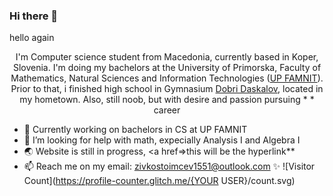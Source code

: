 ### Hi there 👋
hello again

<p align="center">
I'm Computer science student from Macedonia, currently based in Koper, Slovenia. I'm doing my bachelors at the University of Primorska, Faculty of Mathematics, Natural Sciences and Information Technologies (<a href="https://www.famnit.upr.si/en">UP FAMNIT</a>). Prior to that, i finished high school in Gymnasium <a href="dobridaskalov.edu.mk">Dobri Daskalov</a>, located in my hometown. Also, still noob, but with desire and passion pursuing * <!--cybersecurity--> * career </p>

- 🔭 Currently working on bachelors in CS at UP FAMNIT
- 🤔 I’m looking for help with math, expecially Analysis I and Algebra I
- 🌏 Website is still in progress, <a href=>this will be the hyperlink**</a>
- 📫 Reach me on my email: <a href = "mailto: zivkostoimcev1551@outlook.com">zivkostoimcev1551@outlook.com</a>
✨
![Visitor Count](https://profile-counter.glitch.me/{YOUR USER}/count.svg)



<!--
- 🔭 I’m currently working on CS degree ...
- 🌱 I’m currently learning ...
- 👯 I’m looking to collaborate on ...
- 🤔 I’m looking for help with ...
- 💬 Ask me about ...
- 📫 How to reach me: ...
- 😄 Pronouns: ...
- ⚡ Fun fact: ...
-->
